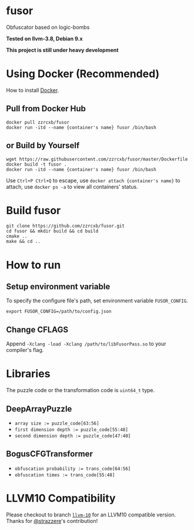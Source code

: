# fusor
Obfuscator based on logic-bombs

**Tested on llvm-3.8, Debian 9.x**

**This project is still under heavy development**

# Using Docker (Recommended)
How to install [Docker](https://docs.docker.com/install/).
## Pull from Docker Hub
```
docker pull zzrcxb/fusor
docker run -itd --name {container's name} fusor /bin/bash
```
## or Build by Yourself
```
wget https://raw.githubusercontent.com/zzrcxb/fusor/master/Dockerfile
docker build -t fusor .
docker run -itd --name {container's name} fusor /bin/bash
```
Use `Ctrl+P Ctrl+Q` to escape, use `docker attach {container's name}` to attach, use `docker ps -a` to view all containers' status.

# Build fusor
```
git clone https://github.com/zzrcxb/fusor.git
cd fusor && mkdir build && cd build
cmake ..
make && cd ..
```

# How to run
## Setup environment variable
To specify the configure file's path, set environment variable `FUSOR_CONFIG`.
```
export FUSOR_CONFIG=/path/to/config.json
```

## Change CFLAGS
Append `-Xclang -load -Xclang /path/to/libFusorPass.so` to your compiler's flag.

# Libraries
The puzzle code or the transformation code is `uint64_t` type.
## DeepArrayPuzzle
- ```array size := puzzle_code[63:56]```
- ```first dimension depth := puzzle_code[55:48]```
- ```second dimension depth := puzzle_code[47:40]```
## BogusCFGTransformer
- ```obfuscation probability := trans_code[64:56]```
- ```obfuscation times := trans_code[55:48]```

# LLVM10 Compatibility
Please checkout to branch [`llvm-10`](https://github.com/zzrcxb/fusor/tree/llvm-10) for an LLVM10 compatible version. Thanks for [@strazzere](https://github.com/strazzere)'s contribution!
